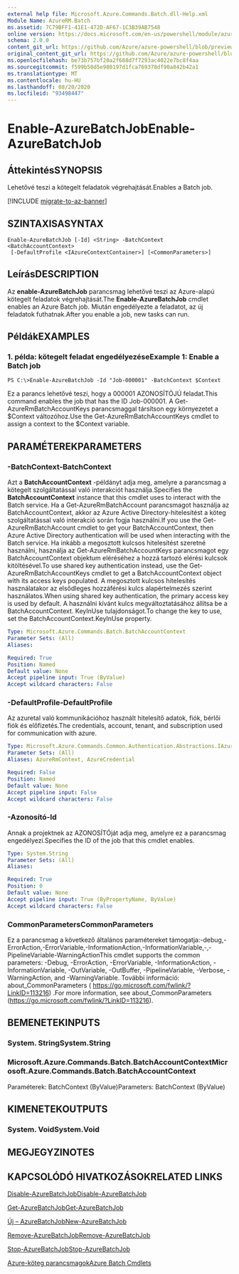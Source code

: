 ```yaml
---
external help file: Microsoft.Azure.Commands.Batch.dll-Help.xml
Module Name: AzureRM.Batch
ms.assetid: 7C79BFF1-41E1-472D-AF67-1C3B39AB7548
online version: https://docs.microsoft.com/en-us/powershell/module/azurerm.batch/enable-azurebatchjob
schema: 2.0.0
content_git_url: https://github.com/Azure/azure-powershell/blob/preview/src/ResourceManager/AzureBatch/Commands.Batch/help/Enable-AzureBatchJob.md
original_content_git_url: https://github.com/Azure/azure-powershell/blob/preview/src/ResourceManager/AzureBatch/Commands.Batch/help/Enable-AzureBatchJob.md
ms.openlocfilehash: be73b757bf20a2f688d7f7293ac4022e7bc8f4aa
ms.sourcegitcommit: f599b50d5e980197d1fca769378df90a842b42a1
ms.translationtype: MT
ms.contentlocale: hu-HU
ms.lasthandoff: 08/20/2020
ms.locfileid: "93498447"
---
```

# <span data-ttu-id="32c19-101">Enable-AzureBatchJob</span><span class="sxs-lookup"><span data-stu-id="32c19-101">Enable-AzureBatchJob</span></span>

## <span data-ttu-id="32c19-102">Áttekintés</span><span class="sxs-lookup"><span data-stu-id="32c19-102">SYNOPSIS</span></span>
<span data-ttu-id="32c19-103">Lehetővé teszi a kötegelt feladatok végrehajtását.</span><span class="sxs-lookup"><span data-stu-id="32c19-103">Enables a Batch job.</span></span>

[!INCLUDE [migrate-to-az-banner](../../includes/migrate-to-az-banner.md)]

## <span data-ttu-id="32c19-104">SZINTAXISA</span><span class="sxs-lookup"><span data-stu-id="32c19-104">SYNTAX</span></span>

```
Enable-AzureBatchJob [-Id] <String> -BatchContext <BatchAccountContext>
 [-DefaultProfile <IAzureContextContainer>] [<CommonParameters>]
```

## <span data-ttu-id="32c19-105">Leírás</span><span class="sxs-lookup"><span data-stu-id="32c19-105">DESCRIPTION</span></span>
<span data-ttu-id="32c19-106">Az **enable-AzureBatchJob** parancsmag lehetővé teszi az Azure-alapú kötegelt feladatok végrehajtását.</span><span class="sxs-lookup"><span data-stu-id="32c19-106">The **Enable-AzureBatchJob** cmdlet enables an Azure Batch job.</span></span>
<span data-ttu-id="32c19-107">Miután engedélyezte a feladatot, az új feladatok futhatnak.</span><span class="sxs-lookup"><span data-stu-id="32c19-107">After you enable a job, new tasks can run.</span></span>

## <span data-ttu-id="32c19-108">Példák</span><span class="sxs-lookup"><span data-stu-id="32c19-108">EXAMPLES</span></span>

### <span data-ttu-id="32c19-109">1. példa: kötegelt feladat engedélyezése</span><span class="sxs-lookup"><span data-stu-id="32c19-109">Example 1: Enable a Batch job</span></span>
```
PS C:\>Enable-AzureBatchJob -Id "Job-000001" -BatchContext $Context
```

<span data-ttu-id="32c19-110">Ez a parancs lehetővé teszi, hogy a 000001 AZONOSÍTÓJÚ feladat.</span><span class="sxs-lookup"><span data-stu-id="32c19-110">This command enables the job that has the ID Job-000001.</span></span>
<span data-ttu-id="32c19-111">A Get-AzureRmBatchAccountKeys parancsmaggal társítson egy környezetet a $Context változóhoz.</span><span class="sxs-lookup"><span data-stu-id="32c19-111">Use the Get-AzureRmBatchAccountKeys cmdlet to assign a context to the $Context variable.</span></span>

## <span data-ttu-id="32c19-112">PARAMÉTEREK</span><span class="sxs-lookup"><span data-stu-id="32c19-112">PARAMETERS</span></span>

### <span data-ttu-id="32c19-113">-BatchContext</span><span class="sxs-lookup"><span data-stu-id="32c19-113">-BatchContext</span></span>
<span data-ttu-id="32c19-114">Azt a **BatchAccountContext** -példányt adja meg, amelyre a parancsmag a kötegelt szolgáltatással való interakciót használja.</span><span class="sxs-lookup"><span data-stu-id="32c19-114">Specifies the **BatchAccountContext** instance that this cmdlet uses to interact with the Batch service.</span></span>
<span data-ttu-id="32c19-115">Ha a Get-AzureRmBatchAccount parancsmagot használja az BatchAccountContext, akkor az Azure Active Directory-hitelesítést a köteg szolgáltatással való interakció során fogja használni.</span><span class="sxs-lookup"><span data-stu-id="32c19-115">If you use the Get-AzureRmBatchAccount cmdlet to get your BatchAccountContext, then Azure Active Directory authentication will be used when interacting with the Batch service.</span></span> <span data-ttu-id="32c19-116">Ha inkább a megosztott kulcsos hitelesítést szeretné használni, használja az Get-AzureRmBatchAccountKeys parancsmagot egy BatchAccountContext objektum eléréséhez a hozzá tartozó elérési kulcsok kitöltésével.</span><span class="sxs-lookup"><span data-stu-id="32c19-116">To use shared key authentication instead, use the Get-AzureRmBatchAccountKeys cmdlet to get a BatchAccountContext object with its access keys populated.</span></span> <span data-ttu-id="32c19-117">A megosztott kulcsos hitelesítés használatakor az elsődleges hozzáférési kulcs alapértelmezés szerint használatos.</span><span class="sxs-lookup"><span data-stu-id="32c19-117">When using shared key authentication, the primary access key is used by default.</span></span> <span data-ttu-id="32c19-118">A használni kívánt kulcs megváltoztatásához állítsa be a BatchAccountContext. KeyInUse tulajdonságot.</span><span class="sxs-lookup"><span data-stu-id="32c19-118">To change the key to use, set the BatchAccountContext.KeyInUse property.</span></span>

```yaml
Type: Microsoft.Azure.Commands.Batch.BatchAccountContext
Parameter Sets: (All)
Aliases:

Required: True
Position: Named
Default value: None
Accept pipeline input: True (ByValue)
Accept wildcard characters: False
```

### <span data-ttu-id="32c19-119">-DefaultProfile</span><span class="sxs-lookup"><span data-stu-id="32c19-119">-DefaultProfile</span></span>
<span data-ttu-id="32c19-120">Az azuretal való kommunikációhoz használt hitelesítő adatok, fiók, bérlői fiók és előfizetés.</span><span class="sxs-lookup"><span data-stu-id="32c19-120">The credentials, account, tenant, and subscription used for communication with azure.</span></span>

```yaml
Type: Microsoft.Azure.Commands.Common.Authentication.Abstractions.IAzureContextContainer
Parameter Sets: (All)
Aliases: AzureRmContext, AzureCredential

Required: False
Position: Named
Default value: None
Accept pipeline input: False
Accept wildcard characters: False
```

### <span data-ttu-id="32c19-121">-Azonosító</span><span class="sxs-lookup"><span data-stu-id="32c19-121">-Id</span></span>
<span data-ttu-id="32c19-122">Annak a projektnek az AZONOSÍTÓját adja meg, amelyre ez a parancsmag engedélyezi.</span><span class="sxs-lookup"><span data-stu-id="32c19-122">Specifies the ID of the job that this cmdlet enables.</span></span>

```yaml
Type: System.String
Parameter Sets: (All)
Aliases:

Required: True
Position: 0
Default value: None
Accept pipeline input: True (ByPropertyName, ByValue)
Accept wildcard characters: False
```

### <span data-ttu-id="32c19-123">CommonParameters</span><span class="sxs-lookup"><span data-stu-id="32c19-123">CommonParameters</span></span>
<span data-ttu-id="32c19-124">Ez a parancsmag a következő általános paramétereket támogatja:-debug,-ErrorAction,-ErrorVariable,-InformationAction,-InformationVariable,-,-PipelineVariable-WarningAction</span><span class="sxs-lookup"><span data-stu-id="32c19-124">This cmdlet supports the common parameters: -Debug, -ErrorAction, -ErrorVariable, -InformationAction, -InformationVariable, -OutVariable, -OutBuffer, -PipelineVariable, -Verbose, -WarningAction, and -WarningVariable.</span></span> <span data-ttu-id="32c19-125">További információ: about_CommonParameters ( https://go.microsoft.com/fwlink/?LinkID=113216) .</span><span class="sxs-lookup"><span data-stu-id="32c19-125">For more information, see about_CommonParameters (https://go.microsoft.com/fwlink/?LinkID=113216).</span></span>

## <span data-ttu-id="32c19-126">BEMENETEK</span><span class="sxs-lookup"><span data-stu-id="32c19-126">INPUTS</span></span>

### <span data-ttu-id="32c19-127">System. String</span><span class="sxs-lookup"><span data-stu-id="32c19-127">System.String</span></span>

### <span data-ttu-id="32c19-128">Microsoft.Azure.Commands.Batch.BatchAccountContext</span><span class="sxs-lookup"><span data-stu-id="32c19-128">Microsoft.Azure.Commands.Batch.BatchAccountContext</span></span>
<span data-ttu-id="32c19-129">Paraméterek: BatchContext (ByValue)</span><span class="sxs-lookup"><span data-stu-id="32c19-129">Parameters: BatchContext (ByValue)</span></span>

## <span data-ttu-id="32c19-130">KIMENETEK</span><span class="sxs-lookup"><span data-stu-id="32c19-130">OUTPUTS</span></span>

### <span data-ttu-id="32c19-131">System. Void</span><span class="sxs-lookup"><span data-stu-id="32c19-131">System.Void</span></span>

## <span data-ttu-id="32c19-132">MEGJEGYZI</span><span class="sxs-lookup"><span data-stu-id="32c19-132">NOTES</span></span>

## <span data-ttu-id="32c19-133">KAPCSOLÓDÓ HIVATKOZÁSOK</span><span class="sxs-lookup"><span data-stu-id="32c19-133">RELATED LINKS</span></span>

[<span data-ttu-id="32c19-134">Disable-AzureBatchJob</span><span class="sxs-lookup"><span data-stu-id="32c19-134">Disable-AzureBatchJob</span></span>](./Disable-AzureBatchJob.md)

[<span data-ttu-id="32c19-135">Get-AzureBatchJob</span><span class="sxs-lookup"><span data-stu-id="32c19-135">Get-AzureBatchJob</span></span>](./Get-AzureBatchJob.md)

[<span data-ttu-id="32c19-136">Új – AzureBatchJob</span><span class="sxs-lookup"><span data-stu-id="32c19-136">New-AzureBatchJob</span></span>](./New-AzureBatchJob.md)

[<span data-ttu-id="32c19-137">Remove-AzureBatchJob</span><span class="sxs-lookup"><span data-stu-id="32c19-137">Remove-AzureBatchJob</span></span>](./Remove-AzureBatchJob.md)

[<span data-ttu-id="32c19-138">Stop-AzureBatchJob</span><span class="sxs-lookup"><span data-stu-id="32c19-138">Stop-AzureBatchJob</span></span>](./Stop-AzureBatchJob.md)

[<span data-ttu-id="32c19-139">Azure-köteg parancsmagok</span><span class="sxs-lookup"><span data-stu-id="32c19-139">Azure Batch Cmdlets</span></span>](./AzureRM.Batch.md)


